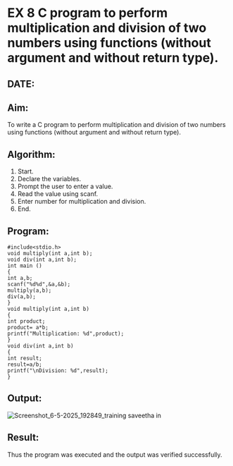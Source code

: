 # EX 8 C program to perform multiplication and division of two numbers using functions (without argument and without return type).
## DATE:
## Aim:
To write a C program to perform multiplication and division of two numbers using functions (without argument and without return type).

## Algorithm:
1. Start. 
2. Declare the variables. 
3. Prompt the user to enter a value. 
4. Read the value using scanf. 
5. Enter number for multiplication and division. 
6. End.    

## Program:
```
#include<stdio.h> 
void multiply(int a,int b); 
void div(int a,int b); 
int main () 
{ 
int a,b; 
scanf("%d%d",&a,&b); 
multiply(a,b); 
div(a,b); 
} 
void multiply(int a,int b) 
{ 
int product; 
product= a*b; 
printf("Multiplication: %d",product); 
} 
void div(int a,int b) 
{ 
int result; 
result=a/b; 
printf("\nDivision: %d",result); 
} 
```
## Output:
![Screenshot_6-5-2025_192849_training saveetha in](https://github.com/user-attachments/assets/77a1990e-dddc-4408-96e3-82af5b6d08ba)

## Result:
Thus the program was executed and the output was verified successfully.
